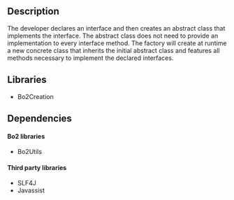 ## Description ##
The developer declares an interface and then creates an abstract class that implements the interface. The abstract class does not need to provide an implementation to every interface method. The factory will create at runtime a new concrete class that inherits the initial abstract class and features all methods necessary to implement the declared interfaces.

## Libraries ##
  * Bo2Creation

## Dependencies ##
#### Bo2 libraries ####
  * Bo2Utils
#### Third party libraries ####
  * SLF4J
  * Javassist